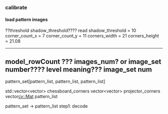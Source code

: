 ### calibrate

#### load pattern images

??threshold shadow_threshold????
read shadow_threshold = 10
corner_count_x = 7
corner_count_y = 11
corners_width = 21
corners_height = 21.08

---
model_rowCount ??? images_num? or image_set number????
level meaning???
image_set num
---

pattern_set[pattern_list, pattern_list, pattern_list]

std::vector<vector<point2f>> chessboard_corners 
vector<vector<point2f>> projector_corners 
vector<cv::Mat> pattern_list 


pattern_set -> pattern_list
step1:
decode



